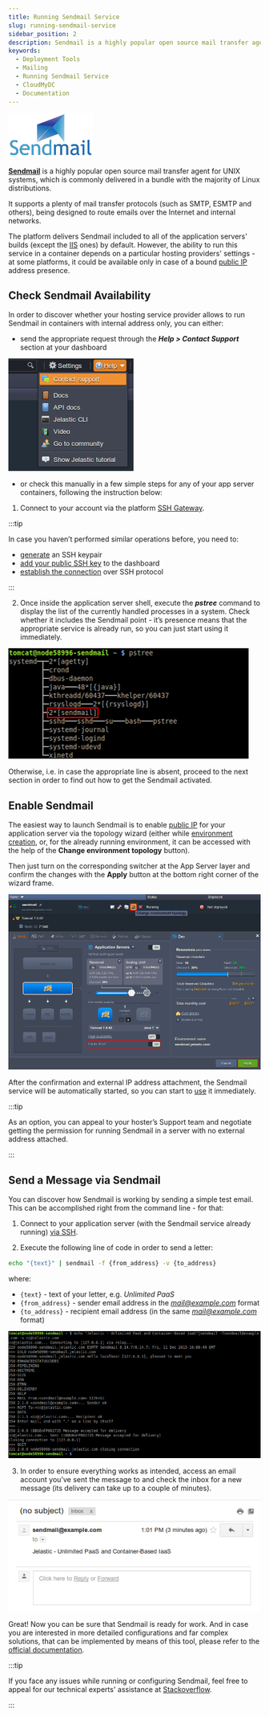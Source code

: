```yaml
---
title: Running Sendmail Service
slug: running-sendmail-service
sidebar_position: 2
description: Sendmail is a highly popular open source mail transfer agent for UNIX systems, which is commonly delivered in a bundle with the majority of Linux distributions.
keywords:
  - Deployment Tools
  - Mailing
  - Running Sendmail Service
  - CloudMyDC
  - Documentation
---
```


<!-- ## Running Sendmail Inside a Container -->

<div style={{
    display: 'grid',
    gridTemplateColumns: '0.15fr 1fr',
    gap: '10px'
}}>
<div>
<div style={{
    display: 'flex',
    alignItems: 'center',
    justifyContent: 'cetner',
}}>

![Locale Dropdown](./img/RunningSendmailService/1.png)

</div>
</div>
<div>

[**Sendmail**](https://www.proofpoint.com/us/products/email-protection/open-source-email-solution) is a highly popular open source mail transfer agent for UNIX systems, which is commonly delivered in a bundle with the majority of Linux distributions.

</div>
</div>

It supports a plenty of mail transfer protocols (such as SMTP, ESMTP and others), being designed to route emails over the Internet and internal networks.

The platform delivers Sendmail included to all of the application servers' builds (except the [IIS](/windows-and-.NET/dot-net-core) ones) by default. However, the ability to run this service in a container depends on a particular hosting providers' settings - at some platforms, it could be available only in case of a bound [public IP](/application-setting/external-access-to-applications/public-ip) address presence.

<!-- So, let’s consider how to:

- [check the Sendmail availability](/deployment-tools/mailings/running-sendmail-service#check-sendmail-availability)
- [enable Sendmail in case it is not run](/deployment-tools/mailings/running-sendmail-service#enable-sendmail)
- [send a test message](/deployment-tools/mailings/running-sendmail-service#send-a-message-via-sendmail) -->

## Check Sendmail Availability

In order to discover whether your hosting service provider allows to run Sendmail in containers with internal address only, you can either:

- send the appropriate request through the **_Help > Contact Support_** section at your dashboard

<div style={{
    display:'flex',
    justifyContent: 'center',
    margin: '0 0 1rem 0'
}}>

![Locale Dropdown](./img/RunningSendmailService/2.png)

</div>

- or check this manually in a few simple steps for any of your app server containers, following the instruction below:

1. Connect to your account via the platform [SSH Gateway](/deployment-tools/ssh/ssh-overview).

:::tip

In case you haven’t performed similar operations before, you need to:

- [generate](/deployment-tools/ssh/generate-ssh-key) an SSH keypair
- [add your public SSH key](/deployment-tools/ssh/add-ssh-key) to the dashboard
- [establish the connection](/deployment-tools/ssh/ssh-access/overview) over SSH protocol

:::

2. Once inside the application server shell, execute the **_pstree_** command to display the list of the currently handled processes in a system. Check whether it includes the Sendmail point - it’s presence means that the appropriate service is already run, so you can just start using it immediately.

<div style={{
    display:'flex',
    justifyContent: 'center',
    margin: '0 0 1rem 0'
}}>

![Locale Dropdown](./img/RunningSendmailService/3.png)

</div>

Otherwise, i.e. in case the appropriate line is absent, proceed to the next section in order to find out how to get the Sendmail activated.

## Enable Sendmail

The easiest way to launch Sendmail is to enable [public IP](/application-setting/external-access-to-applications/public-ip) for your application server via the topology wizard (either while [environment creation](/environment-management/setting-up-environment), or, for the already running environment, it can be accessed with the help of the **Change environment topology** button).

Then just turn on the corresponding switcher at the App Server layer and confirm the changes with the **Apply** button at the bottom right corner of the wizard frame.

<div style={{
    display:'flex',
    justifyContent: 'center',
    margin: '0 0 1rem 0'
}}>

![Locale Dropdown](./img/RunningSendmailService/4.png)

</div>

After the confirmation and external IP address attachment, the Sendmail service will be automatically started, so you can start to [use](/deployment-tools/mailings/running-sendmail-service#send-a-message-via-sendmail) it immediately.

:::tip

As an option, you can appeal to your hoster’s Support team and negotiate getting the permission for running Sendmail in a server with no external address attached.

:::

## Send a Message via Sendmail

You can discover how Sendmail is working by sending a simple test email. This can be accomplished right from the command line - for that:

1. Connect to your application server (with the Sendmail service already running) [via SSH](/deployment-tools/ssh/ssh-access/overview).

2. Execute the following line of code in order to send a letter:

```bash
echo "{text}" | sendmail -f {from_address} -v {to_address}
```

where:

- `{text}` - text of your letter, e.g. _Unlimited PaaS_
- `{from_address}` - sender email address in the *mail@example.com* format
- `{to_address}` - recipient email address (in the same *mail@example.com* format)

<div style={{
    display:'flex',
    justifyContent: 'center',
    margin: '0 0 1rem 0'
}}>

![Locale Dropdown](./img/RunningSendmailService/5.png)

</div>

3. In order to ensure everything works as intended, access an email account you’ve sent the message to and check the inbox for a new message (its delivery can take up to a couple of minutes).

<div style={{
    display:'flex',
    justifyContent: 'center',
    margin: '0 0 1rem 0'
}}>

![Locale Dropdown](./img/RunningSendmailService/6.png)

</div>

Great! Now you can be sure that Sendmail is ready for work. And in case you are interested in more detailed configurations and far complex solutions, that can be implemented by means of this tool, please refer to the [official documentation](https://www.proofpoint.com/us/products/email-protection/open-source-email-solution).

:::tip

If you face any issues while running or configuring Sendmail, feel free to appeal for our technical experts' assistance at [Stackoverflow](https://stackoverflow.com/questions/tagged/jelastic).

:::
